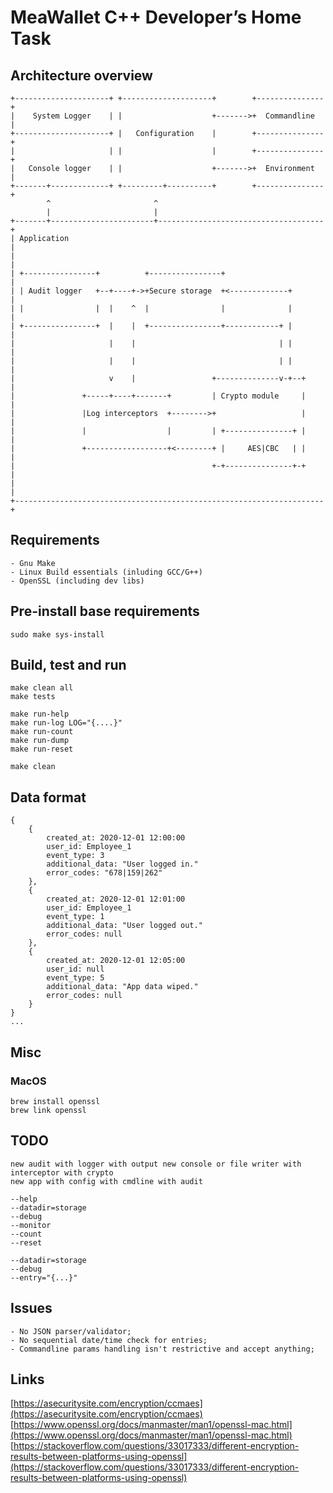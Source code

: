 MeaWallet C++ Developer’s Home Task
===================================

Architecture overview
---------------------

    +---------------------+ +--------------------+        +---------------+
    |    System Logger    | |                    +------->+  Commandline  |
    +---------------------+ |   Configuration    |        +---------------+
    |                     | |                    |        +---------------+
    |   Console logger    | |                    +------->+  Environment  |
    +-------+-------------+ +---------+----------+        +---------------+
            ^                       ^
            |                       |
    +-------+-----------------------+-------------------------------------+
    | Application                                                         |
    |                                                                     |
    | +----------------+          +----------------+                      |
    | | Audit logger   +--+----+->+Secure storage  +<-------------+       |
    | |                |  |    ^  |                |              |       |
    | +----------------+  |    |  +----------------+------------+ |       |
    |                     |    |                                | |       |
    |                     |    |                                | |       |
    |                     v    |                 +--------------v-+--+    |
    |               +-----+----+-------+         | Crypto module     |    |
    |               |Log interceptors  +-------->+                   |    |
    |               |                  |         | +---------------+ |    |
    |               +------------------+<--------+ |     AES|CBC   | |    |
    |                                            +-+---------------+-+    |
    |                                                                     |
    +---------------------------------------------------------------------+


Requirements
------------
    
    - Gnu Make
    - Linux Build essentials (inluding GCC/G++)
    - OpenSSL (including dev libs)


Pre-install base requirements
-----------------------------

    sudo make sys-install


Build, test and run
-------------------

    make clean all
    make tests

    make run-help
    make run-log LOG="{....}"
    make run-count
    make run-dump
    make run-reset

    make clean


Data format
-----------

    {
        {
            created_at: 2020-12-01 12:00:00
            user_id: Employee_1
            event_type: 3
            additional_data: "User logged in."
            error_codes: "678|159|262"
        },
        {
            created_at: 2020-12-01 12:01:00
            user_id: Employee_1
            event_type: 1
            additional_data: "User logged out."
            error_codes: null
        },
        {
            created_at: 2020-12-01 12:05:00
            user_id: null
            event_type: 5
            additional_data: "App data wiped."
            error_codes: null
        }
    }
    ...


Misc
----
### MacOS

    brew install openssl
    brew link openssl


TODO
----
    new audit with logger with output new console or file writer with interceptor with crypto
    new app with config with cmdline with audit

    --help
    --datadir=storage
    --debug
    --monitor
    --count
    --reset

    --datadir=storage
    --debug
    --entry="{...}"


Issues
------
    - No JSON parser/validator;
    - No sequential date/time check for entries;
    - Commandline params handling isn't restrictive and accept anything;

Links
-----
[https://asecuritysite.com/encryption/ccmaes](https://asecuritysite.com/encryption/ccmaes)  
[https://www.openssl.org/docs/manmaster/man1/openssl-mac.html](https://www.openssl.org/docs/manmaster/man1/openssl-mac.html)  
[https://stackoverflow.com/questions/33017333/different-encryption-results-between-platforms-using-openssl](https://stackoverflow.com/questions/33017333/different-encryption-results-between-platforms-using-openssl)  